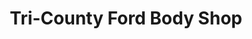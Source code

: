 ---
title: "Tri-County Ford Body Shop"
url: /keysville/tri-county-ford-body-shop/
shop: Autowerkstatt
---